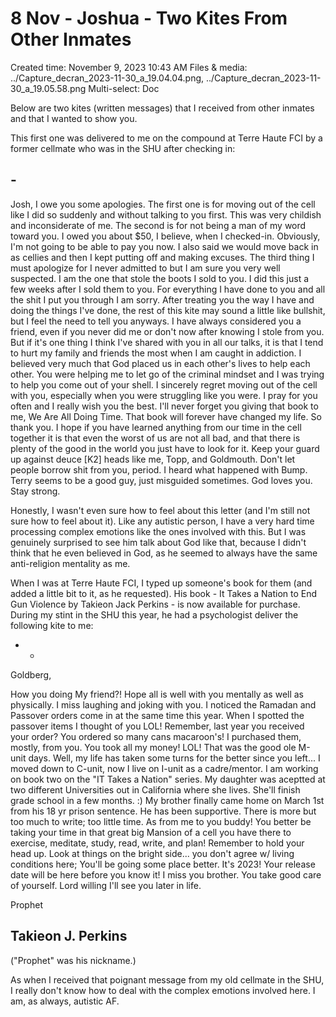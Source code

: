 # 8 Nov - Joshua - Two Kites From Other Inmates

Created time: November 9, 2023 10:43 AM
Files & media: ../Capture_decran_2023-11-30_a_19.04.04.png, ../Capture_decran_2023-11-30_a_19.05.58.png
Multi-select: Doc

Below are two kites (written messages) that I received from other inmates and that I wanted to show you.

This first one was delivered to me on the compound at Terre Haute FCI by a former cellmate who was in the SHU after checking in:

## -
Josh, I owe you some apologies. The first one is for moving out of the cell like I did so suddenly and without talking to you first. This was very childish and inconsiderate of me. The second is for not being a man of my word toward you. I owed you about $50, I believe, when I checked-in. Obviously, I'm not going to be able to pay you now. I also said we would move back in as cellies and then I kept putting off and making excuses. The third thing I must apologize for I never admitted to but I am sure you very well suspected. I am the one that stole the boots I sold to you. I did this just a few weeks after I sold them to you. For everything I have done to you and all the shit I put you through I am sorry. After treating you the way I have and doing the things I've done, the rest of this kite may sound a little like bullshit, but I feel the need to tell you anyways.
I have always considered you a friend, even if you never did me or don't now after knowing I stole from you. But if it's one thing I think I've shared with you in all our talks, it is that I tend to hurt my family and friends the most when I am caught in addiction. I believed very much that God placed us in each other's lives to help each other. You were helping me to let go of the criminal mindset and I was trying to help you come out of your shell. I sincerely regret moving out of the cell with you, especially when you were struggling like you were. I pray for you often and I really wish you the best. I'll never forget you giving that book to me, We Are All Doing Time. That book will forever have changed my life. So thank you. I hope if you have learned anything from our time in the cell together it is that even the worst of us are not all bad, and that there is plenty of the good in the world you just have to look for it. Keep your guard up against deuce [K2] heads like me, Topp, and Goldmouth. Don't let people borrow shit from you, period. I heard what happened with Bump. Terry seems to be a good guy, just misguided sometimes.
God loves you. Stay strong.

Honestly, I wasn't even sure how to feel about this letter (and I'm still not sure how to feel about it).  Like any autistic person, I have a very hard time processing complex emotions like the ones involved with this.  But I was genuinely surprised to see him talk about God like that, because I didn't think that he even believed in God, as he seemed to always have the same anti-religion mentality as me.

When I was at Terre Haute FCI, I typed up someone's book for them (and added a little bit to it, as he requested).  His book - It Takes a Nation to End Gun Violence by Takieon Jack Perkins - is now available for purchase.  During my stint in the SHU this year, he had a psychologist deliver the following kite to me:

- -
Goldberg,

How you doing My friend?!  Hope all is well with you mentally as well as physically.  I miss laughing and joking with you.  I noticed the Ramadan and Passover orders come in at the same time this year.  When I spotted the passover items I thought of you LOL!  Remember, last year you received your order?  You ordered so many cans macaroon's!  I purchased them, mostly, from you.  You took all my money!  LOL!  That was the good ole M-unit days.
Well, my life has taken some turns for the better since you left... I moved down to C-unit, now I live on I-unit as a cadre/mentor.  I am working on book two on the "IT Takes a Nation" series.  My daughter was aceptted at two different Universities out in California where she lives.  She'll finish grade school in a few months. :) My brother finally came home on March 1st from his 18 yr prison sentence.  He has been supportive.  There is more but too much to write; too little time.
As from me to you buddy!  You better be taking your time in that great big Mansion of a cell you have there to exercise, meditate, study, read, write, and plan!  Remember to hold your head up.  Look at things on the bright side... you don't agree w/ living conditions here; You'll be going some place better.  It's 2023!  Your release date will be here before you know it!  I miss you brother.  You take good care of yourself.  Lord willing I'll see you later in life.

Prophet

## Takieon J. Perkins

("Prophet" was his nickname.)

As when I received that poignant message from my old cellmate in the SHU, I really don't know how to deal with the complex emotions involved here.  I am, as always, autistic AF.